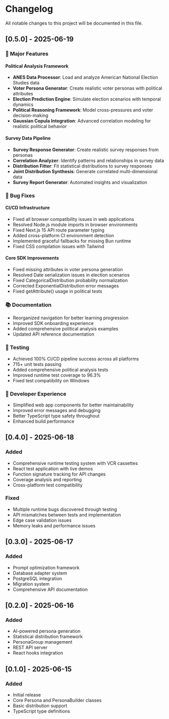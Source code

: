 # Changelog

All notable changes to this project will be documented in this file.

## [0.5.0] - 2025-06-19

### 🎉 Major Features

#### Political Analysis Framework
- **ANES Data Processor**: Load and analyze American National Election Studies data
- **Voter Persona Generator**: Create realistic voter personas with political attributes
- **Election Prediction Engine**: Simulate election scenarios with temporal dynamics
- **Political Reasoning Framework**: Model cross-pressures and voter decision-making
- **Gaussian Copula Integration**: Advanced correlation modeling for realistic political behavior

#### Survey Data Pipeline
- **Survey Response Generator**: Create realistic survey responses from personas
- **Correlation Analyzer**: Identify patterns and relationships in survey data
- **Distribution Fitter**: Fit statistical distributions to survey responses
- **Joint Distribution Synthesis**: Generate correlated multi-dimensional data
- **Survey Report Generator**: Automated insights and visualization

### 🐛 Bug Fixes

#### CI/CD Infrastructure
- Fixed all browser compatibility issues in web applications
- Resolved Node.js module imports in browser environments
- Fixed Next.js 15 API route parameter typing
- Added cross-platform CI environment detection
- Implemented graceful fallbacks for missing Bun runtime
- Fixed CSS compilation issues with Tailwind

#### Core SDK Improvements
- Fixed missing attributes in voter persona generation
- Resolved Date serialization issues in election scenarios
- Fixed CategoricalDistribution probability normalization
- Corrected ExponentialDistribution error messages
- Fixed getAttribute() usage in political tests

### 📚 Documentation
- Reorganized navigation for better learning progression
- Improved SDK onboarding experience
- Added comprehensive political analysis examples
- Updated API reference documentation

### 🧪 Testing
- Achieved 100% CI/CD pipeline success across all platforms
- 715+ unit tests passing
- Added comprehensive political analysis tests
- Improved runtime test coverage to 96.3%
- Fixed test compatibility on Windows

### 🔧 Developer Experience
- Simplified web app components for better maintainability
- Improved error messages and debugging
- Better TypeScript type safety throughout
- Enhanced build performance

## [0.4.0] - 2025-06-18

### Added
- Comprehensive runtime testing system with VCR cassettes
- React test application with live demos
- Function signature tracking for API changes
- Coverage analysis and reporting
- Cross-platform test compatibility

### Fixed
- Multiple runtime bugs discovered through testing
- API mismatches between tests and implementation
- Edge case validation issues
- Memory leaks and performance issues

## [0.3.0] - 2025-06-17

### Added
- Prompt optimization framework
- Database adapter system
- PostgreSQL integration
- Migration system
- Comprehensive API documentation

## [0.2.0] - 2025-06-16

### Added
- AI-powered persona generation
- Statistical distribution framework
- PersonaGroup management
- REST API server
- React hooks integration

## [0.1.0] - 2025-06-15

### Added
- Initial release
- Core Persona and PersonaBuilder classes
- Basic distribution support
- TypeScript type definitions